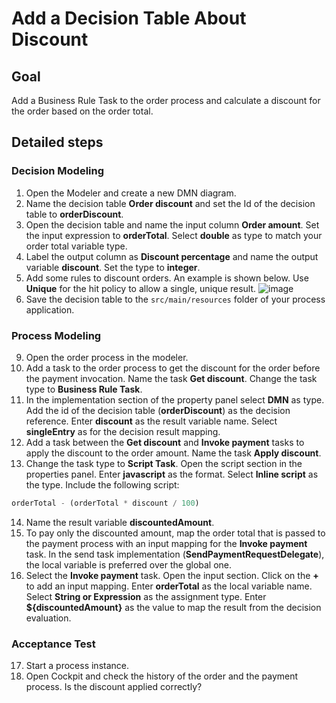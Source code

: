 # Add a Decision Table About Discount

## Goal

Add a Business Rule Task to the order process and calculate a discount for the order based on the order total.

## Detailed steps
### Decision Modeling
1. Open the Modeler and create a new DMN diagram.
2. Name the decision table **Order discount** and set the Id of the decision table to **orderDiscount**.
3. Open the decision table and name the input column **Order amount**. Set the input expression to **orderTotal**. Select **double** as type to match your order total variable type.
4. Label the output column as **Discount percentage** and name the output variable **discount**. Set the type to **integer**.
5. Add some rules to discount orders. An example is shown below. Use **Unique** for the hit policy to allow a single, unique result.
![image](https://user-images.githubusercontent.com/5269168/195629261-549a3e16-dc5e-4555-b444-5177ad432a30.png)
7. Save the decision table to the `src/main/resources` folder of your process application.

### Process Modeling
9. Open the order process in the modeler.
10. Add a task to the order process to get the discount for the order before the payment invocation. Name the task **Get discount**. Change the task type to **Business Rule Task**.
11. In the implementation section of the property panel select **DMN** as type. Add the id of the decision table (**orderDiscount**) as the decision reference. Enter **discount** as the result variable name. Select **singleEntry** as for the decision result mapping.
12. Add a task between the **Get discount** and **Invoke payment** tasks to apply the discount to the order amount. Name the task **Apply discount**.
13. Change the task type to **Script Task**. Open the script section in the properties panel. Enter **javascript** as the format. Select **Inline script** as the type. Include the following script:
```javascript
orderTotal - (orderTotal * discount / 100)
```
14. Name the result variable **discountedAmount**.
15. To pay only the discounted amount, map the order total that is passed to the payment process with an input mapping for the **Invoke payment** task. In the send task implementation (**SendPaymentRequestDelegate**), the local variable is preferred over the global one.
16. Select the **Invoke payment** task. Open the input section. Click on the **+** to add an input mapping. Enter **orderTotal** as the local variable name. Select **String or Expression** as the assignment type. Enter **${discountedAmount}** as the value to map the result from the decision evaluation.

### Acceptance Test
17. Start a process instance.
18. Open Cockpit and check the history of the order and the payment process. Is the discount applied correctly?